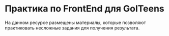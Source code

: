# Практика по FrontEnd для GoITeens
На данном ресурсе размещены материалы, которые позволяют практиковать несложные задания для получения результата.
